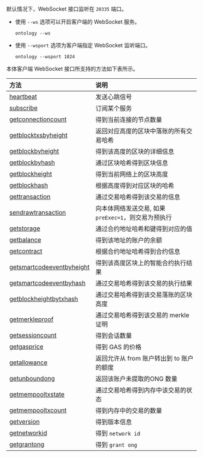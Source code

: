 
默认情况下，WebSocket 接口监听在 `20335` 端口。

- 使用 `--ws` 选项可以开启客户端的 WebSocket 服务。

  ```shell
  ontology --ws
  ```

- 使用 `--wsport` 选项为客户端指定 WebSocket 监听端口。

  ```shell
  ontology --wsport 1024
  ```

本体客户端 WebSocket 接口所支持的方法如下表所示。

| 方法                                                                                            | 说明                                                 |
| :---------------------------------------------------------------------------------------------- | :--------------------------------------------------- |
| [heartbeat](docs-cn/ontology-cli/10-ws-specification#heartbeat)                                 | 发送心跳信号                                         |
| [subscribe](docs-cn/ontology-cli/10-ws-specification#subscribe)                                 | 订阅某个服务                                         |
| [getconnectioncount](docs-cn/ontology-cli/10-ws-specification#getconnectioncount)               | 得到当前连接的节点数量                               |
| [getblocktxsbyheight](docs-cn/ontology-cli/10-ws-specification#getblocktxsbyheight)             | 返回对应高度的区块中落账的所有交易哈希               |
| [getblockbyheight](docs-cn/ontology-cli/10-ws-specification#getblockbyheight)                   | 得到该高度的区块的详细信息                           |
| [getblockbyhash](docs-cn/ontology-cli/10-ws-specification#getblockbyhash)                       | 通过区块哈希得到区块信息                             |
| [getblockheight](docs-cn/ontology-cli/10-ws-specification#getblockheight)                       | 得到当前网络上的区块高度                             |
| [getblockhash](docs-cn/ontology-cli/10-ws-specification#getblockhash)                           | 根据高度得到对应区块的哈希                           |
| [gettransaction](docs-cn/ontology-cli/10-ws-specification#gettransaction)                       | 通过交易哈希得到该交易的信息                         |
| [sendrawtransaction](docs-cn/ontology-cli/10-ws-specification#sendrawtransaction)               | 向本体网络发送交易, 如果 `preExec=1`，则交易为预执行 |
| [getstorage](docs-cn/ontology-cli/10-ws-specification#getstorage)                               | 通过合约地址哈希和键得到对应的值                     |
| [getbalance](docs-cn/ontology-cli/10-ws-specification#getbalance)                               | 得到该地址的账户的余额                               |
| [getcontract](docs-cn/ontology-cli/10-ws-specification#getcontract)                             | 根据合约地址哈希得到合约信息                         |
| [getsmartcodeeventbyheight](docs-cn/ontology-cli/10-ws-specification#getsmartcodeeventbyheight) | 得到该高度区块上的智能合约执行结果                   |
| [getsmartcodeeventbyhash](docs-cn/ontology-cli/10-ws-specification#getsmartcodeeventbyhash)     | 通过交易哈希得到该交易的执行结果                     |
| [getblockheightbytxhash](docs-cn/ontology-cli/10-ws-specification#getblockheightbytxhash)       | 通过交易哈希得到该交易落账的区块高度                 |
| [getmerkleproof](docs-cn/ontology-cli/10-ws-specification#getmerkleproof)                       | 通过交易哈希得到该交易的 merkle 证明                 |
| [getsessioncount](docs-cn/ontology-cli/10-ws-specification#getsessioncount)                     | 得到会话数量                                         |
| [getgasprice](docs-cn/ontology-cli/10-ws-specification#getgasprice)                             | 得到 GAS 的价格                                      |
| [getallowance](docs-cn/ontology-cli/10-ws-specification#getallowance)                           | 返回允许从 from 账户转出到 to 账户的额度             |
| [getunboundong](docs-cn/ontology-cli/10-ws-specification#getunboundong)                         | 返回该账户未提取的ONG 数量                           |
| [getmempooltxstate](docs-cn/ontology-cli/10-ws-specification#getmempooltxstate)                 | 通过交易哈希得到内存中该交易的状态                   |
| [getmempooltxcount](docs-cn/ontology-cli/10-ws-specification#getmempooltxcount)                 | 得到内存中的交易的数量                               |
| [getversion](docs-cn/ontology-cli/10-ws-specification#getversion)                               | 得到版本信息                                         |
| [getnetworkid](docs-cn/ontology-cli/10-ws-specification#getnetworkid)                           | 得到 `network id`                                    |
| [getgrantong](docs-cn/ontology-cli/10-ws-specification#getgrantong)                             | 得到 `grant ong`                                     |

